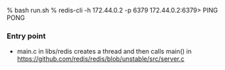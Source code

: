 % bash run.sh
% redis-cli -h 172.44.0.2 -p 6379
172.44.0.2:6379> PING
PONG

### Entry point
- main.c in libs/redis creates a thread and then calls main() in https://github.com/redis/redis/blob/unstable/src/server.c

